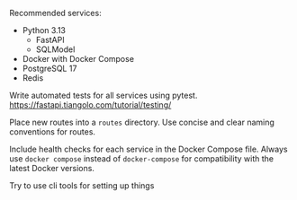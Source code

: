 Recommended services:

- Python 3.13
  - FastAPI
  - SQLModel
- Docker with Docker Compose
- PostgreSQL 17
- Redis

Write automated tests for all services using pytest.
https://fastapi.tiangolo.com/tutorial/testing/

Place new routes into a `routes` directory. Use concise and clear naming conventions for routes.

Include health checks for each service in the Docker Compose file. 
Always use `docker compose` instead of `docker-compose` for compatibility with the latest Docker versions.

Try to use cli tools for setting up things 